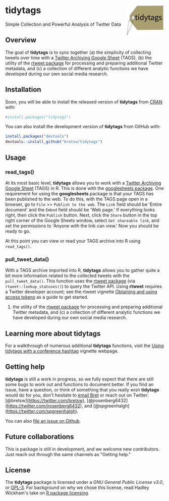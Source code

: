 
<!-- README.md is generated from README.Rmd. Please edit that file -->
tidytags <img src="man/figures/tidytags-logo.png" align="right" width="120" />
==============================================================================

Simple Collection and Powerful Analysis of Twitter Data

Overview
--------

The goal of **tidytags** is to sync together (a) the simplicity of collecting tweets over time with a [Twitter Archiving Google Sheet](https://tags.hawksey.info/) (TAGS), (b) the utility of the [rtweet package](https://rtweet.info/) for processing and preparing additional Twitter metadata, and (c) a collection of different analytic functions we have developed during our own social media research.

Installation
------------

Soon, you will be able to install the released version of **tidytags** from [CRAN](https://CRAN.R-project.org) with:

``` r
#install.packages("tidytags")
```

You can also install the development version of **tidytags** from GitHub with:

``` r
install.packages("devtools")
devtools::install_github("bretsw/tidytags")
```

Usage
-----

### read\_tags()

At its most basic level, **tidytags** allows you to work with a [Twitter Archiving Google Sheet](https://tags.hawksey.info/) (TAGS) in R. This is done with the [googlesheets package](https://cran.r-project.org/web/packages/googlesheets/vignettes/basic-usage.html). One requirement for using the **googlesheets** package is that your TAGS has been published to the web. To do this, with the TAGS page open in a browser, go to `File` &gt;&gt; `Publish to the web`. The `Link` field should be 'Entire document' and the `Embed` field should be 'Web page.' If everything looks right, then click the `Publish` button. Next, click the `Share` button in the top right corner of the Google Sheets window, select `Get shareable link`, and set the permissions to 'Anyone with the link can view.' Now you should be ready to go.

At this point you can view or read your TAGS archive into R using `read_tags()`.

### pull\_tweet\_data()

With a TAGS archive imported into R, **tidytags** allows you to gather quite a bit more information related to the collected tweets with the `pull_tweet_data()`. This function uses the [rtweet package](https://rtweet.info/) (via `rtweet::lookup_statuses()`) to query the Twitter API. Using **rtweet** requires a Twitter developer account; see the rtweet vignette [Obtaining and using access tokens](https://rtweet.info/articles/auth.html) as a guide to get started.

1.  the utility of the [rtweet package](https://rtweet.info/) for processing and preparing additional Twitter metadata, and (c) a collection of different analytic functions we have developed during our own social media research.

Learning more about tidytags
----------------------------

For a walkthrough of numerous additional **tidytags** functions, visit the [Using tidytags with a conference hashtag](https://bretsw.github.io/tidytags/articles/tidytags-with-conf-hashtags.html) vignette webpage.

Getting help
------------

**tidytags** is still a work in progress, so we fully expect that there are still some bugs to work out and functions to document better. If you find an issue, have a question, or think of something that you really wish **tidytags** would do for you, don't hesitate to [email Bret](mailto:bret@bretsw.com) or reach out on Twitter: \[@bretsw\](<https://twitter.com/bretsw>), \[@jrosenberg6432\](<https://twitter.com/jrosenberg6432>), and \[@spgreenhalgh\](<https://twitter.com/spgreenhalgh>).

You can also [file an issue on Github](https://github.com/bretsw/tidytags).

Future collaborations
---------------------

This is package is still in development, and we welcome new contributors. Just reach out through the same channels as "Getting help."

License
-------

The **tidytags** package is licensed under a *GNU General Public License v3.0*, or [GPL-3](https://choosealicense.com/licenses/lgpl-3.0/). For background on why we chose this license, read Hadley Wickham's take on [R package licensing](http://r-pkgs.had.co.nz/description.html#license).
